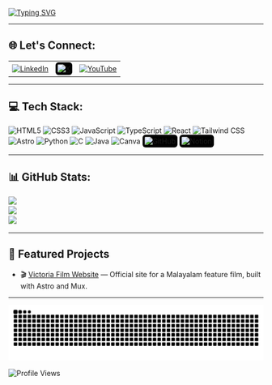 [![Typing SVG](https://readme-typing-svg.herokuapp.com?font=Josefin+Sans&weight=500&pause=1000&color=5EE3F7&width=435&lines=Hey+there%2C+I'm+Dhananjay+%F0%9F%91%8B)](https://git.io/typing-svg)

---

## 🌐 Let's Connect:

<table>
  <tr>
    <td>
      <a href="https://www.linkedin.com/in/dhananjayr/" target="_blank">
        <img src="https://img.icons8.com/color/48/linkedin.png" alt="LinkedIn" width="36"/>
      </a>
    </td>
    <td>
      <a href="https://x.com/dhananjayr_" target="_blank">
        <img src="https://img.icons8.com/ios-filled/50/ffffff/twitterx--v1.png" alt="X" width="36" style="background-color:black; border-radius:6px; padding:4px;"/>
      </a>
    </td>
    <td>
      <a href="https://youtube.com/@letthedevscook?si=nxdvyEfkoiX4Ya1P" target="_blank">
        <img src="https://img.icons8.com/color/48/youtube-play.png" alt="YouTube" width="36"/>
      </a>
    </td>
  </tr>
</table>

---

## 💻 Tech Stack:

<p align="left">
  <img src="https://img.icons8.com/color/48/html-5--v1.png" alt="HTML5" width="36" height="36"/>
  <img src="https://img.icons8.com/color/48/css3.png" alt="CSS3" width="36" height="36"/>
  <img src="https://img.icons8.com/color/48/javascript--v1.png" alt="JavaScript" width="36" height="36"/>
  <img src="https://img.icons8.com/color/48/typescript.png" alt="TypeScript" width="36" height="36"/>
  <img src="https://img.icons8.com/color/48/react-native.png" alt="React" width="36" height="36"/>
  <img src="https://img.icons8.com/fluency/48/tailwind_css.png" alt="Tailwind CSS" width="36" height="36"/>
  <img src="https://img.icons8.com/?size=100&id=lckHFUP7nJhG&format=png&color=000000" alt="Astro" width="36" height="36"/>
  <img src="https://img.icons8.com/color/48/python--v1.png" alt="Python" width="36" height="36"/>
  <img src="https://img.icons8.com/color/48/c-programming.png" alt="C" width="36" height="36"/>
  <img src="https://img.icons8.com/color/48/java-coffee-cup-logo--v1.png" alt="Java" width="36" height="36"/>
  <img src="https://img.icons8.com/color/48/canva.png" alt="Canva" width="36" height="36"/>
  <img src="https://img.icons8.com/ios-glyphs/48/ffffff/github.png" alt="GitHub" width="36" height="36" style="background-color:#000; border-radius:6px; padding:4px;"/>
  <img src="https://img.icons8.com/ios-filled/50/ffffff/notion.png" alt="Notion" width="36" height="36" style="background-color:#000; border-radius:6px; padding:4px;"/>
</p>

---

## 📊 GitHub Stats:

![](https://github-readme-stats.vercel.app/api?username=dhjr&theme=radical&hide_border=false&include_all_commits=true&count_private=true)<br/>
![](https://github-readme-streak-stats.herokuapp.com/?user=dhjr&theme=radical&hide_border=false)<br/>
![](https://github-readme-stats.vercel.app/api/top-langs/?username=dhjr&theme=radical&hide_border=false&layout=compact)

---

## 🚀 Featured Projects

- 🎬 [Victoria Film Website](https://www.victoriafilm.in) — Official site for a Malayalam feature film, built with Astro and Mux.

---

![snake gif](https://github.com/dhjr/dhjr/blob/output/github-contribution-grid-snake-dark.svg)

![Profile Views](https://komarev.com/ghpvc/?username=dhananjayrjs1605&color=blue)
